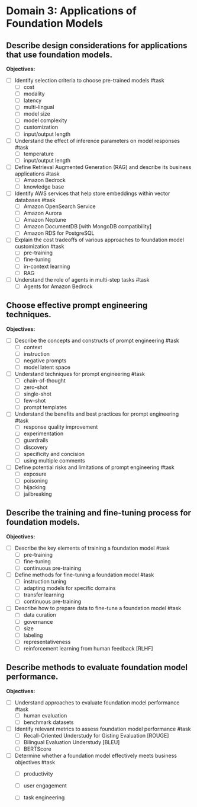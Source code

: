 # Domain 3: Applications of Foundation Models

## Describe design considerations for applications that use foundation models.

**Objectives:**

- [ ] Identify selection criteria to choose pre-trained models #task
	- [ ] cost
	- [ ] modality
	- [ ] latency
	- [ ] multi-lingual
	- [ ] model size
	- [ ] model complexity
	- [ ] customization
	- [ ] input/output length
- [ ] Understand the effect of inference parameters on model responses #task
	- [ ] temperature
	- [ ] input/output length
- [ ] Define Retrieval Augmented Generation (RAG) and describe its business applications #task 
	- [ ] Amazon Bedrock
	- [ ] knowledge base
- [ ] Identify AWS services that help store embeddings within vector databases #task 
	- [ ] Amazon OpenSearch Service
	- [ ] Amazon Aurora
	- [ ] Amazon Neptune
	- [ ] Amazon DocumentDB [with MongoDB compatibility]
	- [ ] Amazon RDS for PostgreSQL
- [ ] Explain the cost tradeoffs of various approaches to foundation model customization #task 
	- [ ] pre-training
	- [ ] fine-tuning
	- [ ] in-context learning
	- [ ] RAG
- [ ] Understand the role of agents in multi-step tasks #task 
	- [ ] Agents for Amazon Bedrock

## Choose effective prompt engineering techniques.

**Objectives:**

- [ ] Describe the concepts and constructs of prompt engineering #task
	- [ ] context
	- [ ] instruction
	- [ ] negative prompts
	- [ ] model latent space
- [ ] Understand techniques for prompt engineering #task 
	- [ ] chain-of-thought
	- [ ] zero-shot
	- [ ] single-shot
	- [ ] few-shot
	- [ ] prompt templates
- [ ] Understand the benefits and best practices for prompt engineering #task
	- [ ] response quality improvement
	- [ ] experimentation
	- [ ] guardrails
	- [ ] discovery
	- [ ] specificity and concision
	- [ ] using multiple comments
- [ ] Define potential risks and limitations of prompt engineering #task
	- [ ] exposure
	- [ ] poisoning
	- [ ] hijacking
	- [ ] jailbreaking

## Describe the training and fine-tuning process for foundation models.

**Objectives:**

- [ ] Describe the key elements of training a foundation model #task
	- [ ] pre-training
	- [ ] fine-tuning
	- [ ] continuous pre-training
- [ ] Define methods for fine-tuning a foundation model #task 
	- [ ] instruction tuning
	- [ ] adapting models for specific domains
	- [ ] transfer learning
	- [ ] continuous pre-training
- [ ] Describe how to prepare data to fine-tune a foundation model #task
	- [ ] data curation
	- [ ] governance
	- [ ] size
	- [ ] labeling
	- [ ] representativeness
	- [ ] reinforcement learning from human feedback [RLHF]

## Describe methods to evaluate foundation model performance.

**Objectives:**

- [ ] Understand approaches to evaluate foundation model performance #task 
	- [ ] human evaluation
	- [ ] benchmark datasets
- [ ] Identify relevant metrics to assess foundation model performance #task 
	- [ ] Recall-Oriented Understudy for Gisting Evaluation [ROUGE]
	- [ ] Bilingual Evaluation Understudy [BLEU]
	- [ ] BERTScore
- [ ] Determine whether a foundation model effectively meets business objectives #task 
	- [ ] productivity
	- [ ] user engagement
	- [ ] task engineering

